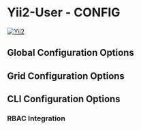 # Yii2-User - CONFIG
[![Yii2](https://img.shields.io/badge/Powered_by-Yii_Framework-green.svg?style=flat)](http://www.yiiframework.com/)


## Global Configuration Options




## Grid Configuration Options

## CLI Configuration Options

### RBAC Integration

